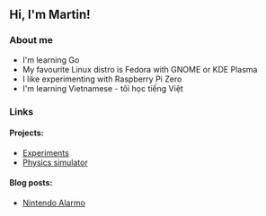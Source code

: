 ## Hi, I'm Martin!
### About me
- I'm learning Go
- My favourite Linux distro is Fedora with GNOME or KDE Plasma
- I like experimenting with Raspberry Pi Zero
- I'm learning Vietnamese - tôi học tiếng Việt

### Links
#### Projects:
- [Experiments](/experiments/)
- [Physics simulator](/vth/)

#### Blog posts:
- [Nintendo Alarmo](/2025/02/24/Alarmo)